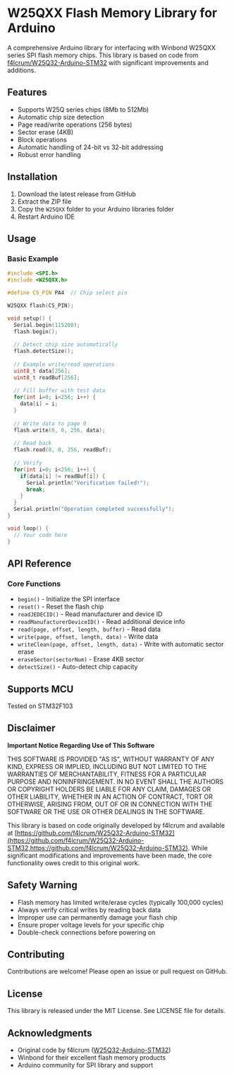 # W25QXX Flash Memory Library for Arduino

A comprehensive Arduino library for interfacing with Winbond W25QXX series SPI flash memory chips. This library is based on code from [f4lcrum/W25Q32-Arduino-STM32](https://github.com/f4lcrum/W25Q32-Arduino-STM32) with significant improvements and additions.

## Features

- Supports W25Q series chips (8Mb to 512Mb)
- Automatic chip size detection
- Page read/write operations (256 bytes)
- Sector erase (4KB)
- Block operations
- Automatic handling of 24-bit vs 32-bit addressing
- Robust error handling

## Installation

1. Download the latest release from GitHub
2. Extract the ZIP file
3. Copy the `W25QXX` folder to your Arduino libraries folder
4. Restart Arduino IDE

## Usage

### Basic Example

```cpp
#include <SPI.h>
#include <W25QXX.h>

#define CS_PIN PA4  // Chip select pin

W25QXX flash(CS_PIN);

void setup() {
  Serial.begin(115200);
  flash.begin();
  
  // Detect chip size automatically
  flash.detectSize();
  
  // Example write/read operations
  uint8_t data[256];
  uint8_t readBuf[256];
  
  // Fill buffer with test data
  for(int i=0; i<256; i++) {
    data[i] = i;
  }
  
  // Write data to page 0
  flash.write(0, 0, 256, data);
  
  // Read back
  flash.read(0, 0, 256, readBuf);
  
  // Verify
  for(int i=0; i<256; i++) {
    if(data[i] != readBuf[i]) {
      Serial.println("Verification failed!");
      break;
    }
  }
  Serial.println("Operation completed successfully");
}

void loop() {
  // Your code here
}
```

## API Reference

### Core Functions

- `begin()` - Initialize the SPI interface
- `reset()` - Reset the flash chip
- `readJEDECID()` - Read manufacturer and device ID
- `readManufacturerDeviceID()` - Read additional device info
- `read(page, offset, length, buffer)` - Read data
- `write(page, offset, length, data)` - Write data
- `writeClean(page, offset, length, data)` - Write with automatic sector erase
- `eraseSector(sectorNum)` - Erase 4KB sector
- `detectSize()` - Auto-detect chip capacity
## Supports MCU
Tested on STM32F103

## Disclaimer

**Important Notice Regarding Use of This Software**

THIS SOFTWARE IS PROVIDED "AS IS", WITHOUT WARRANTY OF ANY KIND, EXPRESS OR IMPLIED, INCLUDING BUT NOT LIMITED TO THE WARRANTIES OF MERCHANTABILITY, FITNESS FOR A PARTICULAR PURPOSE AND NONINFRINGEMENT. IN NO EVENT SHALL THE AUTHORS OR COPYRIGHT HOLDERS BE LIABLE FOR ANY CLAIM, DAMAGES OR OTHER LIABILITY, WHETHER IN AN ACTION OF CONTRACT, TORT OR OTHERWISE, ARISING FROM, OUT OF OR IN CONNECTION WITH THE SOFTWARE OR THE USE OR OTHER DEALINGS IN THE SOFTWARE.

This library is based on code originally developed by f4lcrum and available at [https://github.com/f4lcrum/W25Q32-Arduino-STM32](https://github.com/f4lcrum/W25Q32-Arduino-STM32,https://github.com/f4lcrum/W25Q32-Arduino-STM32). While significant modifications and improvements have been made, the core functionality owes credit to this original work.

## Safety Warning

- Flash memory has limited write/erase cycles (typically 100,000 cycles)
- Always verify critical writes by reading back data
- Improper use can permanently damage your flash chip
- Ensure proper voltage levels for your specific chip
- Double-check connections before powering on

## Contributing

Contributions are welcome! Please open an issue or pull request on GitHub.

## License

This library is released under the MIT License. See LICENSE file for details.

## Acknowledgments

- Original code by f4lcrum ([W25Q32-Arduino-STM32](https://github.com/f4lcrum/W25Q32-Arduino-STM32,https://github.com/f4lcrum/W25Q32-Arduino-STM32))
- Winbond for their excellent flash memory products
- Arduino community for SPI library and support
